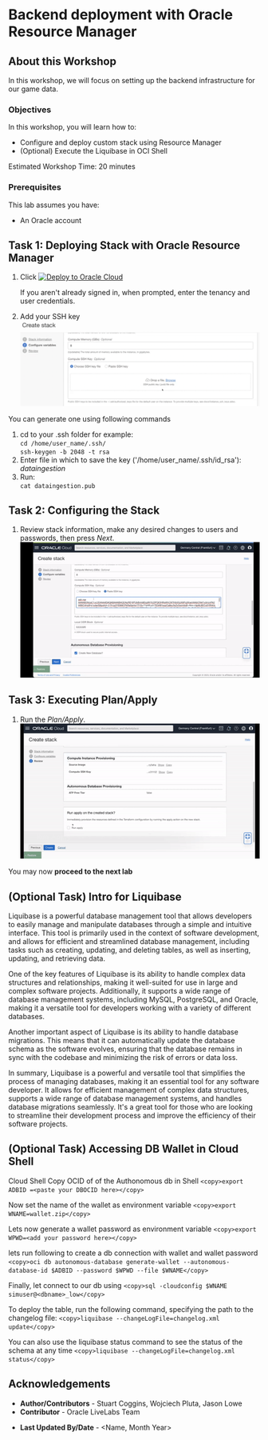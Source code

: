 # Backend deployment with Oracle Resource Manager

## About this Workshop

In this workshop, we will focus on setting up the backend infrastructure for our game data.

### Objectives
In this workshop, you will learn how to:
* Configure and deploy custom stack using Resource Manager
* (Optional) Execute the Liquibase in OCI Shell

Estimated Workshop Time: 20 minutes

### Prerequisites
This lab assumes you have:
* An Oracle account

## Task 1: Deploying Stack with Oracle Resource Manager

1. Click [![Deploy to Oracle Cloud](https://oci-resourcemanager-plugin.plugins.oci.oraclecloud.com/latest/deploy-to-oracle-cloud.svg)](https://cloud.oracle.com/resourcemanager/stacks/create?region=home&zipUrl=https://github.com/oracle-devrel/FormulaPi_Lab1_deployment/releases/download/v1.0/f1-simulator-tf.zip)

   If you aren't already signed in, when prompted, enter the tenancy and user credentials.

5. Add your SSH key
![ssh](images/addssh.png)

You can generate one using following commands  
1. cd to your .ssh folder for example:  
          `cd /home/user_name/.ssh/`  
          `ssh-keygen -b 2048 -t rsa`
2. Enter file in which to save the key ('/home/user_name/.ssh/id_rsa'): _dataingestion_
3. Run:  
          `cat dataingestion.pub`


## Task 2: Configuring the Stack

1. Review stack information, make any desired changes to users and passwords, then press _Next_.
![Stack Configuration](images/stackconfig.gif)

## Task 3: Executing Plan/Apply

1. Run the _Plan/Apply_.
![Plan/Apply](images/runapply.gif)

You may now **proceed to the next lab**


## (Optional Task) Intro for Liquibase

Liquibase is a powerful database management tool that allows developers to easily manage and manipulate databases through a simple and intuitive interface. This tool is primarily used in the context of software development, and allows for efficient and streamlined database management, including tasks such as creating, updating, and deleting tables, as well as inserting, updating, and retrieving data.

One of the key features of Liquibase is its ability to handle complex data structures and relationships, making it well-suited for use in large and complex software projects. Additionally, it supports a wide range of database management systems, including MySQL, PostgreSQL, and Oracle, making it a versatile tool for developers working with a variety of different databases.

Another important aspect of Liquibase is its ability to handle database migrations. This means that it can automatically update the database schema as the software evolves, ensuring that the database remains in sync with the codebase and minimizing the risk of errors or data loss.

In summary, Liquibase is a powerful and versatile tool that simplifies the process of managing databases, making it an essential tool for any software developer. It allows for efficient management of complex data structures, supports a wide range of database management systems, and handles database migrations seamlessly. It's a great tool for those who are looking to streamline their development process and improve the efficiency of their software projects.


## (Optional Task) Accessing DB Wallet in Cloud Shell

Cloud Shell
Copy OCID of of the Authonomous db
in Shell 
          ```
          <copy>export ADBID =<paste your DBOCID here></copy>
          ```

Now set the name of the wallet as environment variable 
          ```
          <copy>export WNAME=wallet.zip</copy>
          ```

Lets now generate a wallet password as environment variable 
          ```
          <copy>export WPWD=<add your password here></copy>
          ```

lets run following to create a db connection with wallet and wallet password
          ```
          <copy>oci db autonomous-database generate-wallet --autonomous-database-id $ADBID --password $WPWD --file $WNAME</copy>
          ```

Finally, let connect to our db using
          ```
          <copy>sql -cloudconfig $WNAME simuser@<dbname>_low</copy>
          ```

To deploy the table, run the following command, specifying the path to the changelog file:
          ```
          <copy>liquibase --changeLogFile=changelog.xml update</copy>
          ```

You can also use the liquibase status command to see the status of the schema at any time
          ```
          <copy>liquibase --changeLogFile=changelog.xml status</copy>
          ```

## Acknowledgements
 - **Author/Contributors** -  Stuart Coggins, Wojciech Pluta, Jason Lowe
 - **Contributor** - Oracle LiveLabs Team
* **Last Updated By/Date** - <Name, Month Year>

